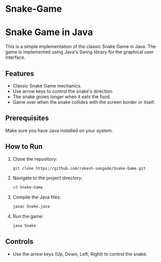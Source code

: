 # Snake-Game

# Snake Game in Java

This is a simple implementation of the classic Snake Game in Java. The game is implemented using Java's Swing library for the graphical user interface.

## Features

- Classic Snake Game mechanics.
- Use arrow keys to control the snake's direction.
- The snake grows longer when it eats the food.
- Game over when the snake collides with the screen border or itself.

## Prerequisites

Make sure you have Java installed on your system.

## How to Run

1. Clone the repository:

   ```bash
   git clone https://github.com/rakesh-sangode/Snake-Game.git
   ```

2. Navigate to the project directory:

   ```bash
   cd Snake-Game
   ```

3. Compile the Java files:

   ```bash
   javac Snake.java

   ```

4. Run the game:

   ```bash
   java Snake
   ```

## Controls

- Use the arrow keys (Up, Down, Left, Right) to control the snake.
